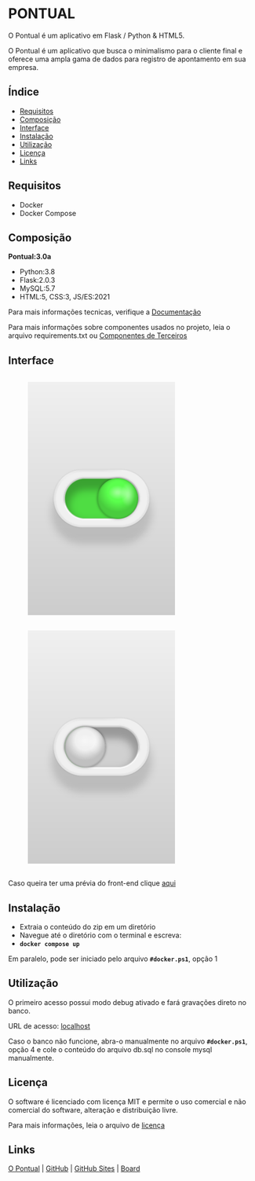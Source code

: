 # PONTUAL

O Pontual é um aplicativo em Flask / Python & HTML5.

O Pontual é um aplicativo que busca o minimalismo para o cliente final e oferece uma ampla gama de dados para registro de apontamento em sua empresa.

## Índice

- [Requisitos](#requisitos)
- [Composição](#composicao) 
- [Interface](#interface)
- [Instalação](#instalacao)
- [Utilização](#utilizacao)
- [Licença](#licenca)
- [Links](#links)

## Requisitos
- Docker
- Docker Compose

## Composição
**Pontual:3.0a**
- Python:3.8
- Flask:2.0.3
- MySQL:5.7
- HTML:5, CSS:3, JS/ES:2021

Para mais informações tecnicas, verifique a [Documentação](docs/index.md)

Para mais informações sobre componentes usados no projeto, leia o arquivo requirements.txt ou [Componentes de Terceiros](THIRD-PARTY.md)

## Interface
<div style="display: flex; flex-wrap: wrap; justify-content: space-between;"> 
<figure> <img width="300" height="475" src="https://raw.githubusercontent.com/JonathanAPaes/Software-Product/main/docs/architecture/screenshots/checkbox.on.png"> </figure>
<figure> <img width="300" height="475" src="https://raw.githubusercontent.com/JonathanAPaes/Software-Product/main/docs/architecture/screenshots/checkbox.off.png"> </figure>
</div>

Caso queira ter uma prévia do front-end clique [aqui](https://jonathanapaes.github.io/Software-Product/views/static/funcionario.html)

## Instalação
- Extraia o conteúdo do zip em um diretório
- Navegue até o diretório com o terminal e escreva: 
- **`docker compose up`**

Em paralelo, pode ser iniciado pelo arquivo **`#docker.ps1`**, opção 1

## Utilização

O primeiro acesso possui modo debug ativado e fará gravações direto no banco.

URL de acesso: [localhost](http://localhost/)

Caso o banco não funcione, abra-o manualmente no arquivo **`#docker.ps1`**, opção 4 e cole o conteúdo do arquivo db.sql no console mysql manualmente.

## Licença

O software é licenciado com licença MIT e permite o uso comercial e não comercial do software, alteração e distribuição livre. 

Para mais informações, leia o arquivo de [licença](LICENSE)

## Links

[O Pontual](https://opontual.app) | [GitHub](https://github.com/jonathanapaes/Software-Product) | [GitHub Sites](https://jonathanapaes.github.io/Software-Product) | [Board](https://github.com/users/JonathanAPaes/projects/1)
